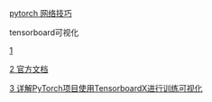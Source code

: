 [pytorch 网络技巧](https://zhuanlan.zhihu.com/p/76459295)

tensorboard可视化

[1](https://www.jianshu.com/p/46eb3004beca)

[2 官方文档](https://github.com/lanpa/tensorboardX)

[3 详解PyTorch项目使用TensorboardX进行训练可视化](https://blog.csdn.net/bigbennyguo/article/details/87956434)
